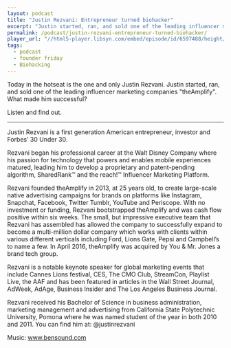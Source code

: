 ```yaml
---
layout: podcast
title: "Justin Rezvani: Entrepreneur turned biohacker"
excerpt: "Justin started, ran, and sold one of the leading influencer marketing companies 'theAmplify'.What made him successful? Listen and find out."
permalink: /podcast/justin-rezvani-entrepreneur-turned-biohacker/
player_url: "//html5-player.libsyn.com/embed/episode/id/6597488/height/90/theme/custom/autoplay/no/autonext/no/thumbnail/yes/preload/no/no_addthis/no/direction/backward/render-playlist/no/custom-color/87A93A/"
tags:
  - podcast
  - founder friday
  - Biohacking
---
```


Today in the hotseat is the one and only Justin Rezvani. Justin started, ran, and sold one of the leading influencer marketing companies "theAmplify". What made him successful?

Listen and find out.

----

Justin Rezvani is a first generation American entrepreneur, investor and Forbes’ 30 Under 30.

Rezvani began his professional career at the Walt Disney Company where his passion for technology that powers and enables mobile experiences matured, leading him to develop a proprietary and patent-pending algorithm, SharedRank™ and the reach!™ Influencer Marketing Platform.

Rezvani founded theAmplify in 2013, at 25 years old, to create large-scale native advertising campaigns for brands on platforms like Instagram, Snapchat, Facebook, Twitter Tumblr, YouTube and Periscope. With no investment or funding, Rezvani bootstrapped theAmplify and was cash flow positive within six weeks. The small, but impressive executive team that Rezvani has assembled has allowed the company to successfully expand to become a multi-million dollar company which works with clients within various different verticals including Ford, Lions Gate, Pepsi and Campbell’s to name a few. In April 2016, theAmplify was acquired by You & Mr. Jones a brand tech group.

Rezvani is a notable keynote speaker for global marketing events that include Cannes Lions festival, CES, The CMO Club, StreamCon, Playlist Live, the AAF and has been featured in articles in the Wall Street Journal, AdWeek, AdAge, Business Insider and The Los Angeles Business Journal.

Rezvani received his Bachelor of Science in business administration, marketing management and advertising from California State Polytechnic University, Pomona where he was named student of the year in both 2010 and 2011. You can find him at: @justinrezvani

Music: www.bensound.com